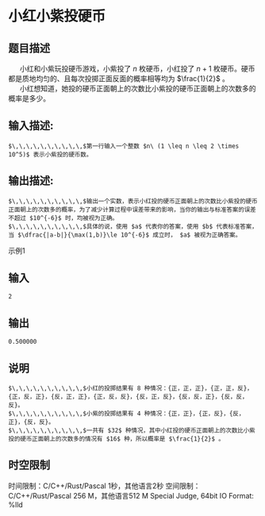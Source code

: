 # 小红小紫投硬币

## 题目描述

$\,\,\,\,\,\,\,\,\,\,$小红和小紫玩投硬币游戏，小紫投了 $n$ 枚硬币，小红投了 $n + 1$ 枚硬币。硬币都是质地均匀的、且每次投掷正面反面的概率相等均为 $\frac{1}{2}$ 。  
$\,\,\,\,\,\,\,\,\,\,$小红想知道，她投的硬币正面朝上的次数比小紫投的硬币正面朝上的次数多的概率是多少。

## 输入描述:
    
    
    $\,\,\,\,\,\,\,\,\,\,$第一行输入一个整数 $n\ (1 \leq n \leq 2 \times 10^5)$ 表示小紫投的硬币数。

## 输出描述:
    
    
    $\,\,\,\,\,\,\,\,\,\,$输出一个实数，表示小红投的硬币正面朝上的次数比小紫投的硬币正面朝上的次数多的概率，为了减少计算过程中误差带来的影响，当你的输出与标准答案的误差不超过 $10^{-6}$ 时，均被视为正确。  
    $\,\,\,\,\,\,\,\,\,\,$具体的说，使用 $a$ 代表你的答案，使用 $b$ 代表标准答案，当 $\dfrac{|a-b|}{\max(1,b)}\le 10^{-6}$ 成立时， $a$ 被视为正确答案。

示例1 

## 输入
    
    
    2

## 输出
    
    
    0.500000

## 说明
    
    
    $\,\,\,\,\,\,\,\,\,\,$小红的投掷结果有 8 种情况：{正，正，正}，{正，正，反}，{正，反，正}，{反，正，正}，{正，反，反}，{反，正，反}，{反，反，正}，{反，反，反}。  
    $\,\,\,\,\,\,\,\,\,\,$小紫的投掷结果有 4 种情况：{正，正}，{正，反}，{反，正}，{反，反}。  
    $\,\,\,\,\,\,\,\,\,\,$一共有 $32$ 种情况，其中小红投的硬币正面朝上的次数比小紫投的硬币正面朝上的次数多的情况有 $16$ 种，所以概率是 $\frac{1}{2}$ 。


## 时空限制

时间限制：C/C++/Rust/Pascal 1秒，其他语言2秒
空间限制：C/C++/Rust/Pascal 256 M，其他语言512 M
Special Judge, 64bit IO Format: %lld